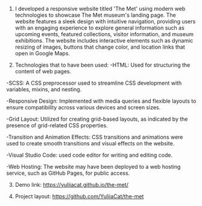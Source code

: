 1. I developed a responsive website titled 'The Met' using modern web technologies to showcase The Met museum's landing page. The website features a sleek design with intuitive navigation, providing users with an engaging experience to explore general information such as upcoming events, featured collections, visitor information, and museum exhibitions. The website includes interactive elements such as dynamic resizing of images, buttons that change color, and location links that open in Google Maps.

2. Technologies that to have been used:
-HTML: Used for structuring the content of web pages.

-SCSS: A CSS preprocessor used to streamline CSS development with variables, mixins, and nesting.

-Responsive Design: Implemented with media queries and flexible layouts to ensure compatibility across various devices and screen sizes.

-Grid Layout: Utilized for creating grid-based layouts, as indicated by the presence of grid-related CSS properties.

-Transition and Animation Effects: CSS transitions and animations were used to create smooth transitions and visual effects on the website.

-Visual Studio Code: used code editor for writing and editing code.

-Web Hosting: The website may have been deployed to a web hosting service, such as GitHub Pages, for public access.

3. Demo link: https://yuliiacat.github.io/the-met/

4. Project layout: https://github.com/YuliiaCat/the-met
